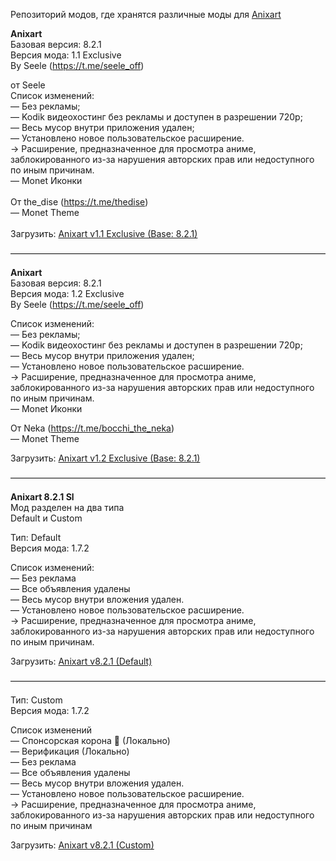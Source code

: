 Репозиторий модов, где хранятся различные моды для <a href="https://seele-off.github.io/anixart/repository">Anixart</a>

<b>Anixart</b><br>Базовая версия: 8.2.1<br>Версия мода: 1.1 Exclusive<br>By Seele (https://t.me/seele_off)

от Seele<br>Список изменений:<br>— Без рекламы;<br>— Kodik видеохостинг без рекламы и доступен в разрешении 720p;<br>— Весь мусор внутри приложения удален;<br>— Установлено новое пользовательское расширение.<br>→ Расширение, предназначенное для просмотра аниме, заблокированного из-за нарушения авторских прав или недоступного по иным причинам.<br>— Monet Иконки<br><br>От the_dise (https://t.me/thedise)<br>— Monet Theme<br><br>Загрузить: <a href="https://github.com/seele-off/anixart/releases/download/anixart-monet-theme-mod-universal/Anixart_v8.2.1.-.v1.1_Exclusive_By_Seele_and_thedise.apk">Anixart v1.1 Exclusive (Base: 8.2.1)</a>

————————————————————————————————————

<b>Anixart</b><br>Базовая версия: 8.2.1<br>Версия мода: 1.2 Exclusive<br>By Seele (https://t.me/seele_off)

Список изменений:<br>— Без рекламы;<br>— Kodik видеохостинг без рекламы и доступен в разрешении 720p;<br>— Весь мусор внутри приложения удален;<br>— Установлено новое пользовательское расширение.<br>→ Расширение, предназначенное для просмотра аниме, заблокированного из-за нарушения авторских прав или недоступного по иным причинам.<br>— Monet Иконки

От Neka (https://t.me/bocchi_the_neka)<br>— Monet Theme

Загрузить: <a href="https://github.com/seele-off/anixart/releases/download/anixart-monet-theme-mod/Anixart.v1.3.Base.v8.2.1.Exclusive.apk">Anixart v1.2 Exclusive (Base: 8.2.1)</a>

————————————————————————————————————

<b>Anixart 8.2.1 Sl</b><br>Мод разделен на два типа<br>Default и Custom

Тип: Default<br>Версия мода: 1.7.2

Список изменений:<br>— Без реклама<br>— Все объявления удалены<br>— Весь мусор внутри вложения удален.<br>— Установлено новое пользовательское расширение.<br>→ Расширение, предназначенное для просмотра аниме, заблокированного из-за нарушения авторских прав или недоступного по иным причинам.

Загрузить: <a href="https://github.com/seele-off/anixart/releases/download/anixart-default-mod/Anixart.v8.1.2.DEFAULT.MOD.apk">Anixart v8.2.1 (Default)</a>

————————————————————————————————————

Тип: Custom<br>Версия мода: 1.7.2

Cписок изменений<br>— Спонсорская корона 👑 (Локально)<br>— Верификация (Локально)<br>— Без реклама<br>— Все объявления удалены<br>— Весь мусор внутри вложения удален.<br>— Установлено новое пользовательское расширение.<br>→ Расширение, предназначенное для просмотра аниме, заблокированного из-за нарушения авторских прав или недоступного по иным причинам

Загрузить: <a href="https://github.com/seele-off/anixart/releases/download/anixart-custom-mod/Anixart.v8.1.2.CUSTOM.MOD.apk">Anixart v8.2.1 (Custom)</a>
